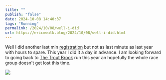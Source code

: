 ```yaml
---
title: ""
publish: "false"
date: 2024-10-08 14:40:37
tags: "Running"
permalink: /2024/10/08/well-i-did
url: https://ericmwalk.blog/2024/10/08/well-i-did.html
---
```


Well I did another last min [registration](https://ericmwalk.blog/2023/10/04/sometimes-the-race.html) but not as last minute as last year with hours to spare. This year I did it a day in advance. I am looking forward to going back to [The Trout Brook](https://ericmwalk.blog/2023/10/07/trout-brook-ten.html) run this year an hopefully the whole race group doesn't get lost this time.

![](https://ericmwalk.blog/uploads/2024/eeeb395304.png)